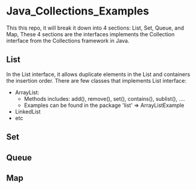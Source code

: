 # Java_Collections_Examples
This this repo, it will break it down into 4 sections: List, Set, Queue, and Map, These 4 sections are the interfaces implements the Collection interface from the Collections framework in Java.

## List
In the List interface, it allows duplicate elements in the List and containers the insertion order. There are few classes that implements List interface:
- ArrayList:
  - Methods includes: add(), remove(), set(), contains(), sublist(), ....
  - Examples can be found in the package 'list' => ArrayListExample
- LinkedList
- etc




## Set



## Queue



## Map
